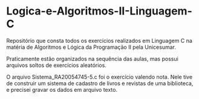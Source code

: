 # Logica-e-Algoritmos-II-Linguagem-C

Repositório que consta todos os exercícios realizados em Linguagem C
na matéria de Algoritmos e Lógica da Programação II pela Unicesumar.

Praticamente estão organizados na sequência das aulas, mas possui arquivos soltos
de exercícios aleatórios.

O arquivo Sistema_RA20054745-5.c foi o exercício valendo nota.
Nele tive de construir um sistema de cadastro de livros e revistas
de uma biblioteca, e precisei gravar os dados em arquivo texto.
